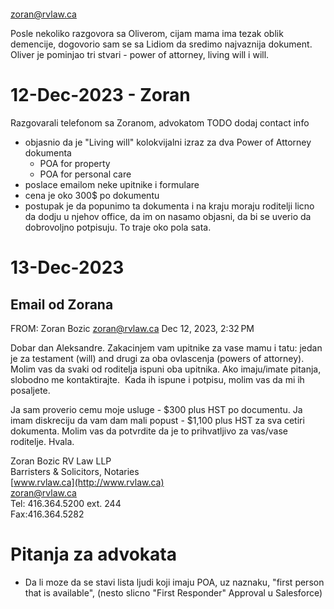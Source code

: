 
```table-of-contents
```

zoran@rvlaw.ca



Posle nekoliko razgovora sa Oliverom, cijam mama ima tezak oblik demencije, dogovorio sam se sa Lidiom da sredimo najvaznija dokument. Oliver je pominjao tri stvari - power of attorney, living will i will.
  
# 12-Dec-2023 - Zoran
Razgovarali telefonom sa Zoranom, advokatom 
TODO dodaj contact info

- objasnio da je "Living will" kolokvijalni izraz za dva Power of Attorney dokumenta
	- POA for property
	- POA for personal care
- poslace emailom neke upitnike i formulare
- cena je oko 300$ po dokumentu
- postupak je da popunimo ta dokumenta i na kraju moraju roditelji licno da dodju u njehov office, da im on nasamo objasni, da bi se uverio da dobrovoljno potpisuju. To traje oko pola sata.

# 13-Dec-2023

## Email od Zorana

FROM: Zoran Bozic <zoran@rvlaw.ca>
Dec 12, 2023, 2:32 PM 

Dobar dan Aleksandre. Zakacinjem vam upitnike za vase mamu i tatu: jedan je za testament (will) and drugi za oba ovlascenja (powers of attorney).  Molim vas da svaki od roditelja ispuni oba upitnika. Ako imaju/imate pitanja, slobodno me kontaktirajte.  Kada ih ispune i potpisu, molim vas da mi ih posaljete. 

Ja sam proverio cemu moje usluge - $300 plus HST po documentu. Ja imam diskreciju da vam dam mali popust - $1,100 plus HST za sva cetiri dokumenta. Molim vas da potvrdite da je to prihvatljivo za vas/vase roditelje. Hvala.

Zoran Bozic
RV Law LLP  
Barristers & Solicitors, Notaries  
[www.rvlaw.ca](http://www.rvlaw.ca)  
[zoran@rvlaw.ca](mailto:zoran@rvlaw.ca)  
Tel: 416.364.5200 ext. 244  
Fax:416.364.5282



# Pitanja za advokata

- Da li moze da se stavi lista ljudi koji imaju POA, uz naznaku, "first person that is available", (nesto slicno "First Responder" Approval u Salesforce)



